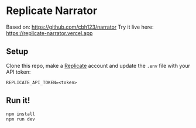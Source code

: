 # Replicate Narrator

Based on: https://github.com/cbh123/narrator
Try it live here: https://replicate-narrator.vercel.app

## Setup

Clone this repo, make a [Replicate](https://replicate.com) account and update the `.env` file with your API token:

```
REPLICATE_API_TOKEN=<token>
```

## Run it!

```bash
npm install
npm run dev
```
